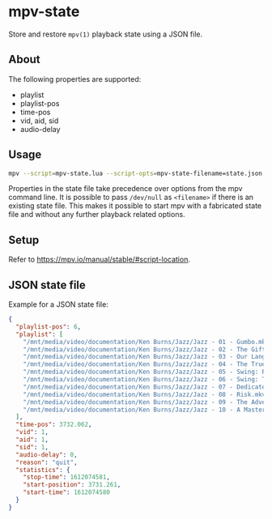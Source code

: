 # mpv-state

Store and restore `mpv(1)` playback state using a JSON file.

## About

The following properties are supported:

- playlist
- playlist-pos
- time-pos
- vid, aid, sid
- audio-delay

## Usage

```sh
mpv --script=mpv-state.lua --script-opts=mpv-state-filename=state.json <filenames>
```

Properties in the state file take precedence over options from the mpv command
line. It is possible to pass `/dev/null` as `<filename>` if there is an existing
state file. This makes it possible to start mpv with a fabricated state file
and without any further playback related options.

## Setup

Refer to <https://mpv.io/manual/stable/#script-location>.

## JSON state file

Example for a JSON state file:

```json
{
  "playlist-pos": 6,
  "playlist": [
    "/mnt/media/video/documentation/Ken Burns/Jazz/Jazz - 01 - Gumbo.mkv",
    "/mnt/media/video/documentation/Ken Burns/Jazz/Jazz - 02 - The Gift.mkv",
    "/mnt/media/video/documentation/Ken Burns/Jazz/Jazz - 03 - Our Language.mkv",
    "/mnt/media/video/documentation/Ken Burns/Jazz/Jazz - 04 - The True Welcome.mkv",
    "/mnt/media/video/documentation/Ken Burns/Jazz/Jazz - 05 - Swing: Pure Pleasure.mkv",
    "/mnt/media/video/documentation/Ken Burns/Jazz/Jazz - 06 - Swing: The Velocity of Celebration.mkv",
    "/mnt/media/video/documentation/Ken Burns/Jazz/Jazz - 07 - Dedicated to Chaos.mkv",
    "/mnt/media/video/documentation/Ken Burns/Jazz/Jazz - 08 - Risk.mkv",
    "/mnt/media/video/documentation/Ken Burns/Jazz/Jazz - 09 - The Adventure.mkv",
    "/mnt/media/video/documentation/Ken Burns/Jazz/Jazz - 10 - A Masterpiece by Midnight.mkv"
  ],
  "time-pos": 3732.062,
  "vid": 1,
  "aid": 1,
  "sid": 1,
  "audio-delay": 0,
  "reason": "quit",
  "statistics": {
    "stop-time": 1612074581,
    "start-position": 3731.261,
    "start-time": 1612074580
  }
}
```
